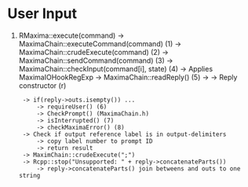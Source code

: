 # User Input
1. RMaxima::execute(command)
	-> MaximaChain::executeCommand(command) (1)
		-> MaximaChain::crudeExecute(command) (2)
			-> MaximaChain::sendCommand(command) (3)
				-> MaximaChain::checkInput(command[i], state) (4)
				-> Applies MaximaIOHookRegExp
		-> MaximaChain::readReply() (5)
			-> 
						-> Reply constructor (r)

		-> if(reply->outs.isempty()) ... 
			-> requireUser() (6)
			-> CheckPrompt() (MaximaChain.h)
			-> isInterrupted() (7)
			-> checkMaximaError() (8)
		-> Check if output reference label is in output-delimiters
			-> copy label number to prompt ID
			-> return result
		-> MaximChain::crudeExecute(";")
		-> Rcpp::stop("Unsupported: " + reply->concatenateParts())
			-> reply->concatenateParts() join betweens and outs to one string

